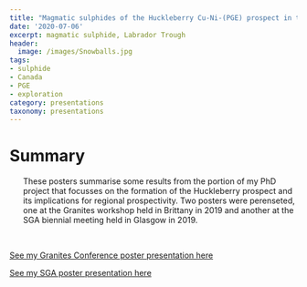 ```yaml
---
title: "Magmatic sulphides of the Huckleberry Cu-Ni-(PGE) prospect in the Labrador Trough"
date: '2020-07-06'
excerpt: magmatic sulphide, Labrador Trough
header:
  image: /images/Snowballs.jpg
tags:
- sulphide
- Canada
- PGE
- exploration
category: presentations
taxonomy: presentations
---
```

  
# Summary

<ul>These posters summarise some results from the portion of my PhD project that focusses on the formation of the Huckleberry prospect and its implications for regional prospectivity. Two posters were perenseted, one at the Granites workshop held in Brittany in 2019 and another at the SGA biennial meeting held in Glasgow in 2019.</ul>

<br>
  
<a id="raw-url" href="https://github.com/WillDSmith1995/willsgeo/blob/master/assets/Granites.pdf">See my Granites Conference poster presentation here</a>

<a id="raw-url" href="https://github.com/WillDSmith1995/willsgeo/blob/master/assets/SGAPoster.pdf">See my SGA poster presentation here</a>
<br>  
  

  